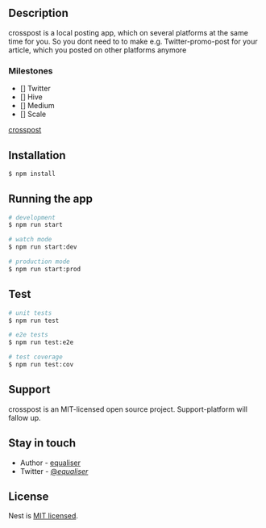 ## Description

crosspost is a local posting app, which on several platforms at the same time for you. So you dont need to to make e.g. Twitter-promo-post for your article, which you posted on other platforms anymore

### Milestones

- [] Twitter
- [] Hive
- [] Medium
- [] Scale

[crosspost](https://github.com/equaliser0/crosspost)

## Installation

```bash
$ npm install
```

## Running the app

```bash
# development
$ npm run start

# watch mode
$ npm run start:dev

# production mode
$ npm run start:prod
```

## Test

```bash
# unit tests
$ npm run test

# e2e tests
$ npm run test:e2e

# test coverage
$ npm run test:cov
```

## Support

crosspost is an MIT-licensed open source project. Support-platform will fallow up.

## Stay in touch

- Author - [equaliser](https://github.com/equaliser0)
- Twitter - [@_equaliser_](https://twitter.com/_equaliser_)

## License

  Nest is [MIT licensed](LICENSE).
